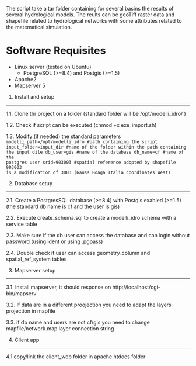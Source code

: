 The script take a tar folder containing for several basins the results of several hydrological models. The reults can be geoTiff raster data and shapefile related to hydrological networks with some attributes related to the matematical simulation.





Software Requisites
===================
  * Linux server (tested on Ubuntu)
	* PostgreSQL (>=8.4) and Postgis (>=1.5)
  * Apache2
  * Mapserver 5

1. Install and setup
--------------------

1.1. Clone thr project on a folder (standard folder will be /opt/modelli_idro/ )

1.2. Check if script can be executed (chmod +x exe_import.sh)

1.3. Modify (if needed) the standard parameters
<code>
	modelli_path=/opt/modelli_idro   #path containing the script
	input_folder=input_dir           #name of the folder within the path containing the input dile
	db_user=gis                      #name of the database
	db_name=cf                       #name of the postgres user
  	srid=903003			 #spatial reference adopted by shapefile 903003 is a modification of 3003 (Gauss Boaga Italia coordinates West)
</code>

2. Database setup
--------------------

2.1. Create a PostgresSQL database (>=8.4) with Postgis exabled (>=1.5) (the standard db name is cf and the user is gis) 

2.2. Execute create_schema.sql to create a modelli_idro schema with a service table

2.3. Make sure if the db user can access the database and can login without password (using ident or using .pgpass) 

2.4. Double check if user can access geometry_column and spatial_ref_system tables  

3. Mapserver setup
--------------------

3.1. Install mapserver, it should response on http://localhost/cgi-bin/mapserv

3.2. If data are in a different proojection you need to adapt the layers projection in mapfile

3.3. if db name and users are not cf/gis you need to change mapfile/network.map layer connection string


4. Client app
--------------------

4.1 copy/link the client_web folder in apache htdocs folder 
